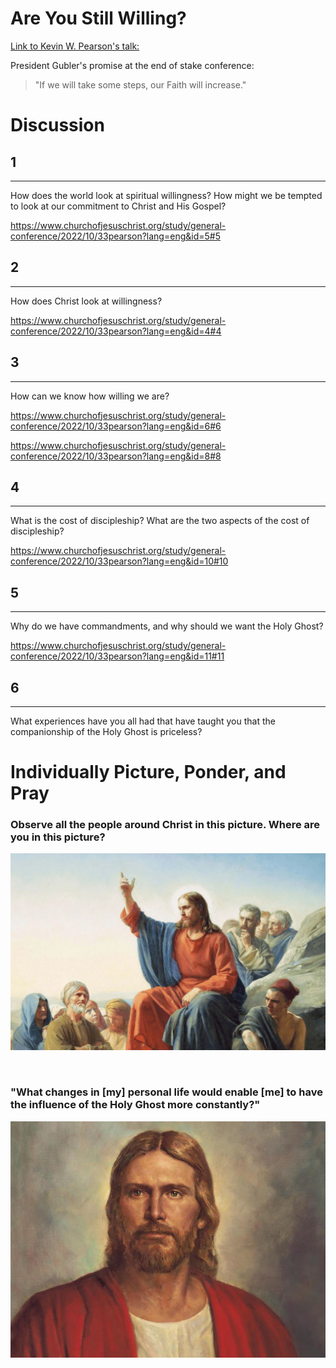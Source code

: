 # Are You Still Willing?

[Link to Kevin W. Pearson's talk: ](https://www.churchofjesuschrist.org/study/general-conference/2022/10/33pearson)

President Gubler's promise at the end of stake conference:
> "If we will take some steps, our Faith will increase."

# Discussion

## 1

---

How does the world look at spiritual willingness? How might we be tempted to look at our commitment to Christ and His Gospel?

https://www.churchofjesuschrist.org/study/general-conference/2022/10/33pearson?lang=eng&id=5#5

## 2

---

How does Christ look at willingness? 

https://www.churchofjesuschrist.org/study/general-conference/2022/10/33pearson?lang=eng&id=4#4


## 3

---


How can we know how willing we are?

https://www.churchofjesuschrist.org/study/general-conference/2022/10/33pearson?lang=eng&id=6#6

https://www.churchofjesuschrist.org/study/general-conference/2022/10/33pearson?lang=eng&id=8#8


## 4

---


What is the cost of discipleship? What are the two aspects of the cost of discipleship?

https://www.churchofjesuschrist.org/study/general-conference/2022/10/33pearson?lang=eng&id=10#10



## 5

---


Why do we have commandments, and why should we want the Holy Ghost?

https://www.churchofjesuschrist.org/study/general-conference/2022/10/33pearson?lang=eng&id=11#11


## 6

---


What experiences have you all had that have taught you that the companionship of the Holy Ghost is priceless?


# Individually Picture, Ponder, and Pray

### Observe all the people around Christ in this picture. Where are you in this picture? 

![Christ Teaching the Sermon on the Mount](pictures/gospel-library-downloads/jesus_sermon_mount.jpeg)

<br>

### "What changes in [my] personal life would enable [me] to have the influence of the Holy Ghost more constantly?"

![Jesus Christ](pictures/gospel-library-downloads/jesuschristredrobe_large.jpg)


